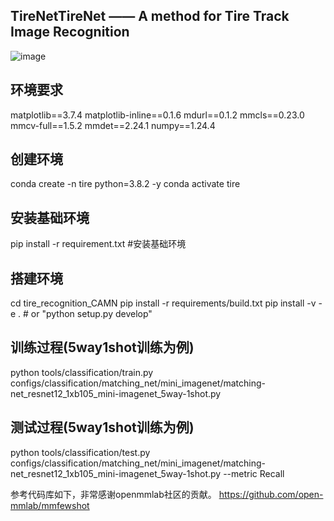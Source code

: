 ## TireNetTireNet —— A method for Tire Track Image Recognition
![image](https://github.com/user-attachments/assets/ea532797-e853-4d57-8afb-c8550205ce4c)

## 环境要求
matplotlib==3.7.4
matplotlib-inline==0.1.6
mdurl==0.1.2
mmcls==0.23.0
mmcv-full==1.5.2
mmdet==2.24.1
numpy==1.24.4
## 创建环境
conda create -n tire python=3.8.2 -y
conda activate tire
## 安装基础环境
pip install -r requirement.txt #安装基础环境
## 搭建环境
cd tire_recognition_CAMN
pip install -r requirements/build.txt
pip install -v -e .  # or "python setup.py develop"

## 训练过程(5way1shot训练为例)
python tools/classification/train.py configs/classification/matching_net/mini_imagenet/matching-net_resnet12_1xb105_mini-imagenet_5way-1shot.py 

## 测试过程(5way1shot训练为例)
python tools/classification/test.py configs/classification/matching_net/mini_imagenet/matching-net_resnet12_1xb105_mini-imagenet_5way-1shot.py --metric Recall

参考代码库如下，非常感谢openmmlab社区的贡献。
https://github.com/open-mmlab/mmfewshot

